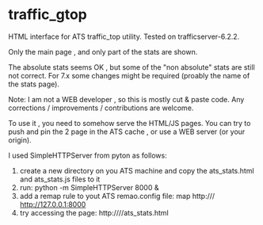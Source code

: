 # traffic_gtop
HTML interface for ATS traffic_top utility. Tested on trafficserver-6.2.2.

Only the main page , and only part of the stats are shown. 

The absolute stats seems OK , but some of the "non absolute" stats are still not correct.
For 7.x some changes might be required (proably the name of the stats page).

Note: I am not a WEB developer , so this is mostly cut & paste code. 
Any corrections / improvements / contributions are welcome.

To use it , you need to somehow serve the HTML/JS pages.
You can try to push and pin the 2 page in the ATS cache , or use a WEB server (or your origin). 

I used SimpleHTTPServer from pyton as follows:
1) create a new directory on you ATS machine and copy the ats_stats.html and ats_stats.js files to it
2) run: python -m SimpleHTTPServer 8000 &
3) add a remap rule to yout ATS remao.config file: map http://<your domain>/<optional path> http://127.0.0.1:8000
4) try accessing the page: http://<your domain>/<optional path>/ats_stats.html  
